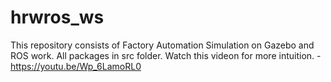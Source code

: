 # hrwros_ws
This repository consists of Factory Automation Simulation on Gazebo and ROS work.
All packages in src folder.
Watch this videon for more intuition. - https://youtu.be/Wp_6LamoRL0
